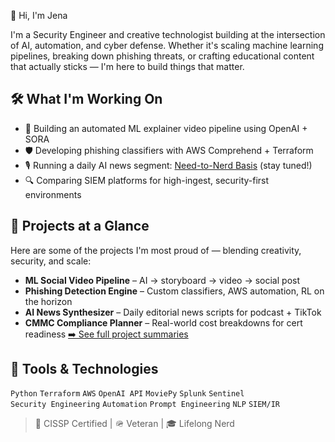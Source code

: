 👋 Hi, I'm Jena

I'm a Security Engineer and creative technologist building at the intersection of AI, automation, and cyber defense. Whether it's scaling machine learning pipelines, breaking down phishing threats, or crafting educational content that actually sticks — I'm here to build things that matter.

## 🛠️ What I'm Working On

- 🎥 Building an automated ML explainer video pipeline using OpenAI + SORA
- 🛡️ Developing phishing classifiers with AWS Comprehend + Terraform
- 🎙️ Running a daily AI news segment: [Need-to-Nerd Basis](#) (stay tuned!)
- 🔍 Comparing SIEM platforms for high-ingest, security-first environments

## 📂 Projects at a Glance

Here are some of the projects I'm most proud of — blending creativity, security, and scale:

- **ML Social Video Pipeline** – AI → storyboard → video → social post
- **Phishing Detection Engine** – Custom classifiers, AWS automation, RL on the horizon
- **AI News Synthesizer** – Daily editorial news scripts for podcast + TikTok
- **CMMC Compliance Planner** – Real-world cost breakdowns for cert readiness
[➡️ See full project summaries](https://github.com/jenastar/project_summaries)

## 🧰 Tools & Technologies

`Python` `Terraform` `AWS` `OpenAI API` `MoviePy` `Splunk` `Sentinel`  
`Security Engineering` `Automation` `Prompt Engineering` `NLP` `SIEM/IR`

> 🧠 CISSP Certified | 🪖 Veteran | 🎓 Lifelong Nerd
